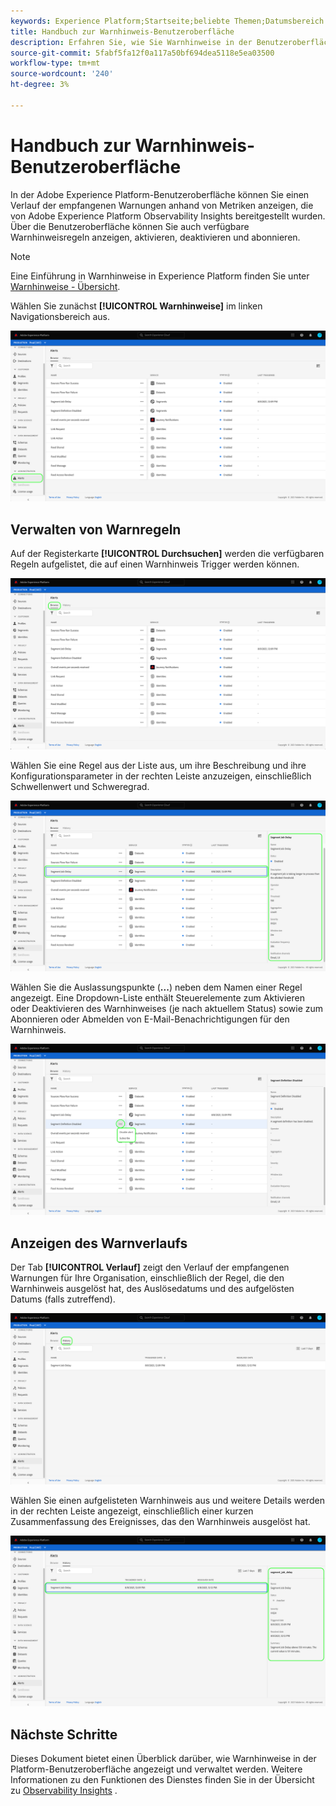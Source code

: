 ```yaml
---
keywords: Experience Platform;Startseite;beliebte Themen;Datumsbereich
title: Handbuch zur Warnhinweis-Benutzeroberfläche
description: Erfahren Sie, wie Sie Warnhinweise in der Benutzeroberfläche von Experience Platform verwalten.
source-git-commit: 5fabf5fa12f0a117a50bf694dea5118e5ea03500
workflow-type: tm+mt
source-wordcount: '240'
ht-degree: 3%

---
```



# Handbuch zur Warnhinweis-Benutzeroberfläche

In der Adobe Experience Platform-Benutzeroberfläche können Sie einen Verlauf der empfangenen Warnungen anhand von Metriken anzeigen, die von Adobe Experience Platform Observability Insights bereitgestellt wurden. Über die Benutzeroberfläche können Sie auch verfügbare Warnhinweisregeln anzeigen, aktivieren, deaktivieren und abonnieren.

>[!NOTE]
>
>Eine Einführung in Warnhinweise in Experience Platform finden Sie unter [Warnhinweise - Übersicht](./overview.md).

Wählen Sie zunächst **[!UICONTROL Warnhinweise]** im linken Navigationsbereich aus.

![](../images/alerts/ui/workspace.png)

## Verwalten von Warnregeln

Auf der Registerkarte **[!UICONTROL Durchsuchen]** werden die verfügbaren Regeln aufgelistet, die auf einen Warnhinweis Trigger werden können.

![](../images/alerts/ui/rules.png)

Wählen Sie eine Regel aus der Liste aus, um ihre Beschreibung und ihre Konfigurationsparameter in der rechten Leiste anzuzeigen, einschließlich Schwellenwert und Schweregrad.

![](../images/alerts/ui/rule-details.png)

Wählen Sie die Auslassungspunkte (**...**) neben dem Namen einer Regel angezeigt. Eine Dropdown-Liste enthält Steuerelemente zum Aktivieren oder Deaktivieren des Warnhinweises (je nach aktuellem Status) sowie zum Abonnieren oder Abmelden von E-Mail-Benachrichtigungen für den Warnhinweis.

![](../images/alerts/ui/disable-subscribe.png)

## Anzeigen des Warnverlaufs

Der Tab **[!UICONTROL Verlauf]** zeigt den Verlauf der empfangenen Warnungen für Ihre Organisation, einschließlich der Regel, die den Warnhinweis ausgelöst hat, des Auslösedatums und des aufgelösten Datums (falls zutreffend).

![](../images/alerts/ui/history.png)

Wählen Sie einen aufgelisteten Warnhinweis aus und weitere Details werden in der rechten Leiste angezeigt, einschließlich einer kurzen Zusammenfassung des Ereignisses, das den Warnhinweis ausgelöst hat.

![](../images/alerts/ui/history-details.png)

## Nächste Schritte

Dieses Dokument bietet einen Überblick darüber, wie Warnhinweise in der Platform-Benutzeroberfläche angezeigt und verwaltet werden. Weitere Informationen zu den Funktionen des Dienstes finden Sie in der Übersicht zu [Observability Insights](../home.md) .

